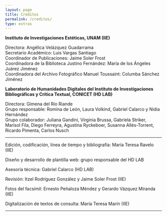 ```yaml
---
layout: page
title: Créditos
permalink: /creditos/
type: extras
---
```



**Instituto de Investigaciones Estéticas, UNAM (IIE)**

Directora: Angélica Velázquez Guadarrama  
Secretario Académico: Luis Vargas Santiago   
Coordinador de Publicaciones: Jaime Soler Frost  
Coordinadora de la Biblioteca Justino Fernández: María de los Ángeles Juárez Jiménez   
Coordinadora del Archivo Fotográfico Manuel Toussaint: Columba Sánchez Jiménez

**Laboratorio de Humanidades Digitales del Instituto de Investigaciones Bibliográficas y Crítica Textual, CONICET (HD LAB)**  

Directora: Gimena del Río Riande    
Grupo responsable: Romina de León, Laura Volkind,  Gabriel Calarco y Nidia Hernández  
Grupo colaborador: Juliana Gandini, Virginia Brussa, Gabriela Striker, Marisol Fila, Diego Ferreyra, Agustina Ryckeboer, Susanna Allés-Torrent, Ricardo Pimenta, Carlos Nusch

* * *

Edición, codificación, línea de tiempo y bibliografía: María Teresa Ravelo (IIE)

Diseño y desarrollo de plantilla web: grupo responsable del HD LAB

Asesoría técnica: Gabriel Calarco (HD LAB)

Revisión: Itzel Rodríguez González y Jaime Soler Frost (IIE)

Fotos del facsímil: Ernesto Peñaloza Méndez y Gerardo Vázquez Miranda (IIE)

Digitalización de textos de consulta: María Teresa Marín (IIE)

* * *




